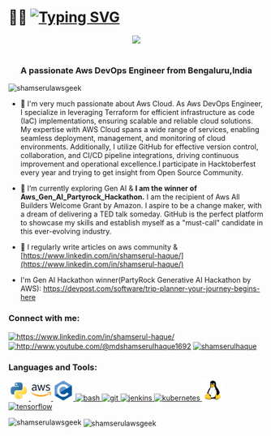# 🏄‍♂  [![Typing SVG](https://readme-typing-svg.herokuapp.com/?color=%2336BCF7&Center=true&VCenter=true&align=center&width=700&lines=Hey+lovely+folks+%F0%9F%91%8B,+I+am+Md+Shamserul+Haque;+Welcome+to+My+Profile!;AWS+Enthusiast;Always+learning+new+things+;Aws+enthusiast)](https://git.io/typing-svg)
<div id="header" align="center">
  <img src="https://media.giphy.com/media/cUAGuLiEcTBwRfkAQq/giphy.gif" width="200">
  </div>

<!-- <p align="center"><a href="https://gitmurali.github.io"><img width="80%" src="./assets/Md Shamserul Haque.png" /></a></p> -->
 
<br />
<h3 align="center"> A passionate Aws DevOps Engineer from Bengaluru,India</h3>

<p align="left"> <img src="https://komarev.com/ghpvc/?username=shamserulawsgeek&label=Profile%20views&color=0e75b6&style=flat" alt="shamserulawsgeek" /> </p>


- 🔭 I'm very much passionate about Aws Cloud. As  Aws DevOps Engineer, I specialize in leveraging Terraform for efficient infrastructure as code (IaC) implementations, ensuring scalable and reliable cloud solutions. My expertise with AWS Cloud spans a wide range of services, enabling seamless deployment, management, and monitoring of cloud environments. Additionally, I utilize GitHub for effective version control, collaboration, and CI/CD pipeline integrations, driving continuous improvement and operational excellence.I participate in Hacktoberfest every year and trying to get insight from Open Source Community.

- 🌱 I’m currently exploring Gen AI  & **I am the winner of Aws_Gen_AI_Partyrock_Hackathon.** I am the recipient of Aws All Builders Welcome Grant by Amazon. I aspire to be a change maker, with a dream of delivering a TED talk someday. GitHub is the perfect platform to showcase my skills and establish myself as a "must-call" candidate in this ever-evolving industry.

- 📝 I regularly write articles on aws community & [https://www.linkedin.com/in/shamserul-haque/](https://www.linkedin.com/in/shamserul-haque/)
- I'm Gen AI Hackathon winner(PartyRock Generative AI Hackathon by AWS): https://devpost.com/software/trip-planner-your-journey-begins-here

<h3 align="left">Connect with me:</h3>
<p align="left">
<a href="https://linkedin.com/in/https://www.linkedin.com/in/shamserul-haque/" target="blank"><img align="center" src="https://raw.githubusercontent.com/rahuldkjain/github-profile-readme-generator/master/src/images/icons/Social/linked-in-alt.svg" alt="https://www.linkedin.com/in/shamserul-haque/" height="30" width="40" /></a>
<a href="https://www.youtube.com/c/http://www.youtube.com/@mdshamserulhaque1692" target="blank"><img align="center" src="https://raw.githubusercontent.com/rahuldkjain/github-profile-readme-generator/master/src/images/icons/Social/youtube.svg" alt="http://www.youtube.com/@mdshamserulhaque1692" height="30" width="40" /></a>
<a href="https://discord.gg/shamserulhaque" target="blank"><img align="center" src="https://raw.githubusercontent.com/rahuldkjain/github-profile-readme-generator/master/src/images/icons/Social/discord.svg" alt="shamserulhaque" height="30" width="40" /></a>
</p>

<h3 align="left">Languages and Tools:</h3>
<p align="left">
  <a href="https://www.python.org" target="_blank" rel="noreferrer">
    <img src="https://raw.githubusercontent.com/devicons/devicon/master/icons/python/python-original.svg" alt="python" width="40" height="40"/>
  </a>
  <a href="https://aws.amazon.com" target="_blank" rel="noreferrer">
    <img src="https://raw.githubusercontent.com/devicons/devicon/master/icons/amazonwebservices/amazonwebservices-original-wordmark.svg" alt="aws" width="40" height="40"/>
  </a>
  <a href="https://www.cprogramming.com/" target="_blank" rel="noreferrer">
    <img src="https://raw.githubusercontent.com/devicons/devicon/master/icons/c/c-original.svg" alt="c" width="40" height="40"/>
  </a>
  <a href="https://www.gnu.org/software/bash/" target="_blank" rel="noreferrer">
    <img src="https://www.vectorlogo.zone/logos/gnu_bash/gnu_bash-icon.svg" alt="bash" width="40" height="40"/>
  </a>
  <a href="https://git-scm.com/" target="_blank" rel="noreferrer">
    <img src="https://www.vectorlogo.zone/logos/git-scm/git-scm-icon.svg" alt="git" width="40" height="40"/>
  </a>
  <a href="https://www.jenkins.io" target="_blank" rel="noreferrer">
    <img src="https://www.vectorlogo.zone/logos/jenkins/jenkins-icon.svg" alt="jenkins" width="40" height="40"/>
  </a>
  <a href="https://kubernetes.io" target="_blank" rel="noreferrer">
    <img src="https://www.vectorlogo.zone/logos/kubernetes/kubernetes-icon.svg" alt="kubernetes" width="40" height="40"/>
  </a>
  <a href="https://www.linux.org/" target="_blank" rel="noreferrer">
    <img src="https://raw.githubusercontent.com/devicons/devicon/master/icons/linux/linux-original.svg" alt="linux" width="40" height="40"/>
  </a>
  <a href="https://www.tensorflow.org" target="_blank" rel="noreferrer">
    <img src="https://www.vectorlogo.zone/logos/tensorflow/tensorflow-icon.svg" alt="tensorflow" width="40" height="40"/>
  </a>
</p>

<p>
  <img align="left" src="https://github-readme-stats.vercel.app/api/top-langs?username=shamserulawsgeek&show_icons=true&locale=en&layout=compact" alt="shamserulawsgeek" />
</p>
<p>
  &nbsp;<img align="center" src="https://github-readme-stats.vercel.app/api?username=shamserulawsgeek&show_icons=true&locale=en" alt="shamserulawsgeek" />
</p>
